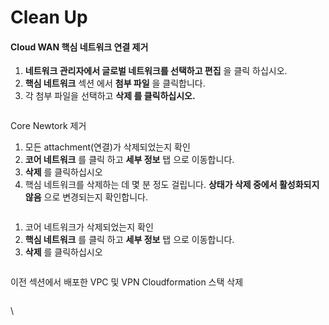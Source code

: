 # Clean Up

#### Cloud WAN 핵심 네트워크 연결 제거

1. **네트워크 관리자에서 글로벌 네트워크를 선택하고 편집** 을 클릭 하십시오.
2. **핵심 네트워크** 섹션 에서 **첨부 파일** 을 클릭합니다.
3. 각 첨부 파일을 선택하고 **삭제 를 클릭하십시오.**

<figure><img src="https://static.us-east-1.prod.workshops.aws/public/bbadbd28-7122-44c1-b93d-2e5167ff0867/static/39.png" alt=""><figcaption></figcaption></figure>

Core Newtork 제거&#x20;

1. 모든 attachment(연결)가 삭제되었는지 확인
2. **코어 네트워크** 를 클릭 하고 **세부 정보** 탭 으로 이동합니다.
3. **삭제** 를 클릭하십시오
4. 핵심 네트워크를 삭제하는 데 몇 분 정도 걸립니다. **상태가 삭제 중에서 활성화되지 않음** 으로 변경되는지 확인합니다.

<figure><img src="https://static.us-east-1.prod.workshops.aws/public/bbadbd28-7122-44c1-b93d-2e5167ff0867/static/41.png" alt=""><figcaption></figcaption></figure>



1. 코어 네트워크가 삭제되었는지 확인
2. **핵심 네트워크** 를 클릭 하고 **세부 정보** 탭 으로 이동합니다.
3. **삭제** 를 클릭하십시오

<figure><img src="https://static.us-east-1.prod.workshops.aws/public/bbadbd28-7122-44c1-b93d-2e5167ff0867/static/40.png" alt=""><figcaption></figcaption></figure>



이전 섹션에서 배포한 VPC 및 VPN Cloudformation 스택 삭제

<figure><img src="https://static.us-east-1.prod.workshops.aws/public/bbadbd28-7122-44c1-b93d-2e5167ff0867/static/42.png" alt=""><figcaption></figcaption></figure>

\
